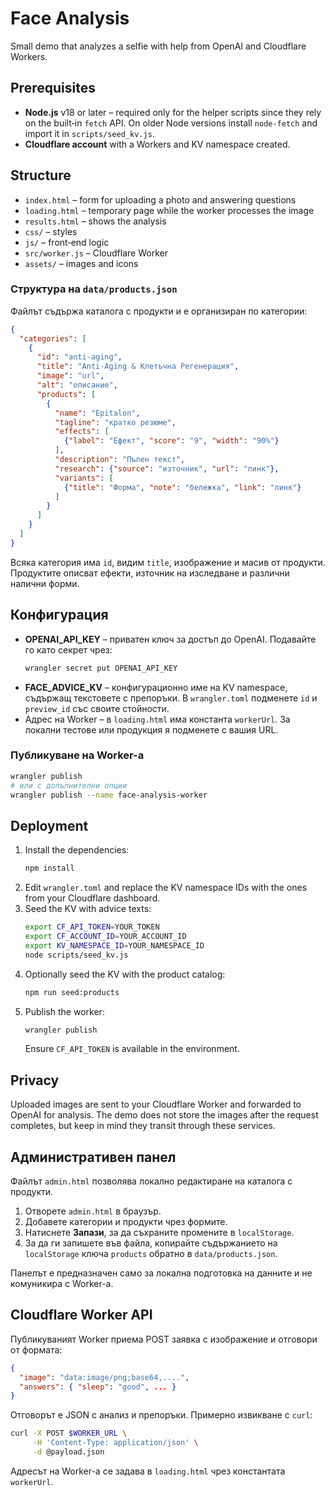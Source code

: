 # Face Analysis

Small demo that analyzes a selfie with help from OpenAI and Cloudflare Workers.

## Prerequisites

- **Node.js** v18 or later – required only for the helper scripts since they rely on the built‑in `fetch` API. On older Node versions install `node-fetch` and import it in `scripts/seed_kv.js`.
- **Cloudflare account** with a Workers and KV namespace created.

## Structure

- `index.html` – form for uploading a photo and answering questions
- `loading.html` – temporary page while the worker processes the image
- `results.html` – shows the analysis
- `css/` – styles
- `js/` – front‑end logic
- `src/worker.js` – Cloudflare Worker
- `assets/` – images and icons

### Структура на `data/products.json`

Файлът съдържа каталога с продукти и е организиран по категории:

```json
{
  "categories": [
    {
      "id": "anti-aging",
      "title": "Anti-Aging & Клетъчна Регенерация",
      "image": "url",
      "alt": "описание",
      "products": [
        {
          "name": "Epitalon",
          "tagline": "кратко резюме",
          "effects": [
            {"label": "Ефект", "score": "9", "width": "90%"}
          ],
          "description": "Пълен текст",
          "research": {"source": "източник", "url": "линк"},
          "variants": [
            {"title": "Форма", "note": "бележка", "link": "линк"}
          ]
        }
      ]
    }
  ]
}
```

Всяка категория има `id`, видим `title`, изображение и масив от продукти. Продуктите описват ефекти, източник на изследване и различни налични форми.

## Конфигурация

- **OPENAI_API_KEY** – приватен ключ за достъп до OpenAI. Подавайте го като секрет чрез:
  ```bash
  wrangler secret put OPENAI_API_KEY
  ```
- **FACE_ADVICE_KV** – конфигурационно име на KV namespace, съдържащ текстовете с препоръки. В `wrangler.toml` подменете `id` и `preview_id` със своите стойности.
- Адрес на Worker – в `loading.html` има константа `workerUrl`. За локални тестове или продукция я подменете с вашия URL.

### Публикуване на Worker-а

```bash
wrangler publish
# или с допълнителни опции
wrangler publish --name face-analysis-worker
```

## Deployment

1. Install the dependencies:
   ```bash
   npm install
   ```
2. Edit `wrangler.toml` and replace the KV namespace IDs with the ones from your Cloudflare dashboard.
3. Seed the KV with advice texts:
   ```bash
   export CF_API_TOKEN=YOUR_TOKEN
   export CF_ACCOUNT_ID=YOUR_ACCOUNT_ID
   export KV_NAMESPACE_ID=YOUR_NAMESPACE_ID
   node scripts/seed_kv.js
   ```
4. Optionally seed the KV with the product catalog:
   ```bash
   npm run seed:products
   ```
5. Publish the worker:
   ```bash
   wrangler publish
   ```
   Ensure `CF_API_TOKEN` is available in the environment.

## Privacy

Uploaded images are sent to your Cloudflare Worker and forwarded to OpenAI for analysis. The demo does not store the images after the request completes, but keep in mind they transit through these services.

## Административен панел

Файлът `admin.html` позволява локално редактиране на каталога с продукти.

1. Отворете `admin.html` в браузър.
2. Добавете категории и продукти чрез формите.
3. Натиснете **Запази**, за да съхраните промените в `localStorage`.
4. За да ги запишете във файла, копирайте съдържанието на `localStorage` ключа `products` обратно в `data/products.json`.

Панелът е предназначен само за локална подготовка на данните и не комуникира с Worker-а.

## Cloudflare Worker API

Публикуваният Worker приема POST заявка с изображение и отговори от формата:

```json
{
  "image": "data:image/png;base64,....",
  "answers": { "sleep": "good", ... }
}
```

Отговорът е JSON с анализ и препоръки. Примерно извикване с `curl`:

```bash
curl -X POST $WORKER_URL \
     -H 'Content-Type: application/json' \
     -d @payload.json
```

Адресът на Worker-а се задава в `loading.html` чрез константата `workerUrl`.
